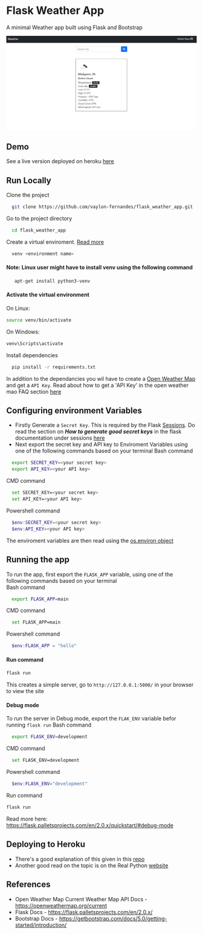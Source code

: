 
#  Flask Weather App
A minimal Weather app built using Flask and Bootstrap

![App image](/images/app_image.jpg)

## Demo

See a live version deployed on heroku [here](https://weatherappfh.herokuapp.com/)

## Run Locally

Clone the project

```bash
  git clone https://github.com/vaylon-fernandes/flask_weather_app.git
```

Go to the project directory

```bash
  cd flask_weather_app
```
Create a virtual enviroment. [Read more](https://realpython.com/python-virtual-environments-a-primer/)
```bash 
  venv <environment name>
```
#### Note: Linux user might have to install venv using the following command

```bash
   apt-get install python3-venv
```
#### Activate the virtual environment 
On Linux:
```bash 
source venv/bin/activate
```
On Windows:
```bash
venv\Scripts\activate
```
Install dependencies

```bash
  pip install -r requirements.txt
```
In addition to the dependancies you wil have to create a [Open Weather Map](https://openweathermap.org/) and get a `API Key`. Read about how to get a 'API Key' in the open weather mao FAQ section [here](https://openweathermap.org/faq)

## Configuring environment Variables
- Firstly Generate a `Secret Key`. This is required by the Flask [Sessions](https://flask.palletsprojects.com/en/2.0.x/quickstart/#sessions). 
Do read the section on  ***How to generate good secret keys***  in the flask documentation under 
sessions [here](https://flask.palletsprojects.com/en/2.0.x/quickstart/#sessions)
- Next export the secret key and API key to Enviroment Variables using one of the following commands based on your terminal
Bash command 
```bash
  export SECRET_KEY=<your secret key>
  export API_KEY=<your API key>
```
CMD command
```bash
  set SECRET_KEY=<your secret key>
  set API_KEY=<your API key>
```
Powershell command
```powershell
  $env:SECRET_KEY=<your secret key>
  $env:API_KEY=<your API key>
```
The enviroment variables are then read using the [os.environ object](https://www.geeksforgeeks.org/python-os-environ-object/)
## Running the app 
To run the app, first export the `FLASK_APP` variable, using one of the following commands based on your terminal<br>
Bash command 
```bash
  export FLASK_APP=main
```
CMD command
```bash
  set FLASK_APP=main
```
Powershell command
```powershell
  $env:FLASK_APP = "hello"
```


#### Run command
```bash
flask run
```
This creates a simple server, go to `http://127.0.0.1:5000/` in your browser to view the site <br>
#### Debug mode 
To run the server in Debug mode, export the `FLAK_ENV` variable befor running `flask run`
Bash command 
```bash
  export FLASK_ENV=development
```
CMD command
```bash
  set FLASK_ENV=development
```
Powershell command
```powershell
  $env:FLASK_ENV="development"
```
Run command
```bash
flask run
```
Read more here: https://flask.palletsprojects.com/en/2.0.x/quickstart/#debug-mode

## Deploying to Heroku
- There's a good explanation of this given in this [repo](https://github.com/MirelaI/flask_heroku_example)
- Another good read on the topic is on the Real Python [website](https://realpython.com/flask-by-example-part-1-project-setup/) 

## References
- Open Weather Map Current Weather Map API Docs - https://openweathermap.org/current
- Flask Docs - https://flask.palletsprojects.com/en/2.0.x/
- Bootstrap Docs - https://getbootstrap.com/docs/5.0/getting-started/introduction/
